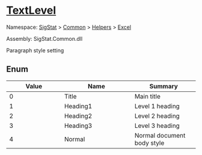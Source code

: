 # [TextLevel](./TextLevel.md)
Namespace: [SigStat](../README.md) > [Common](./../../README.md) > [Helpers](./../README.md) > [Excel](./README.md)

Assembly: SigStat.Common.dll


Paragraph style setting

##	Enum

| Value<div><a href="#"><img width=400></a></div> | Name<div><a href="#"><img width=475></a></div> | Summary<div><a href="#"><img width=400></a></div> | 
| --- | --- | --- | 
| 0 | Title | Main title | 
| 1 | Heading1 | Level 1 heading | 
| 2 | Heading2 | Level 2 heading | 
| 3 | Heading3 | Level 3 heading | 
| 4 | Normal | Normal document body style | 


